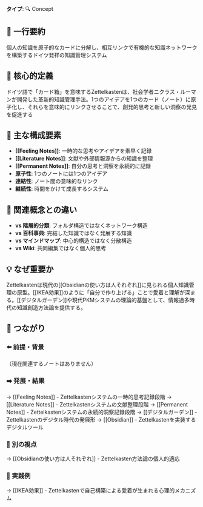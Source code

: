 **タイプ**: 🔍 Concept

## 📝 一行要約
個人の知識を原子的なカードに分解し、相互リンクで有機的な知識ネットワークを構築するドイツ発祥の知識管理システム

## 🎯 核心的定義
ドイツ語で「カード箱」を意味するZettelkastenは、社会学者ニクラス・ルーマンが開発した革新的知識管理手法。1つのアイデアを1つのカード（ノート）に原子化し、それらを意味的にリンクさせることで、創発的思考と新しい洞察の発見を促進する

## 🌟 主な構成要素
- **[[Feeling Notes]]**: 一時的な思考やアイデアを素早く記録
- **[[Literature Notes]]**: 文献や外部情報源からの知識を整理  
- **[[Permanent Notes]]**: 自分の思考と洞察を永続的に記録
- **原子性**: 1つのノートには1つのアイデア
- **連結性**: ノート間の意味的なリンク
- **継続性**: 時間をかけて成長するシステム

## 🔄 関連概念との違い
- **vs 階層的分類**: フォルダ構造ではなくネットワーク構造
- **vs 百科事典**: 完結した知識ではなく発展する知識
- **vs マインドマップ**: 中心的構造ではなく分散構造
- **vs Wiki**: 共同編集ではなく個人的思考

## 💡 なぜ重要か
Zettelkastenは現代の[[Obsidianの使い方は人それぞれ]]に見られる個人知識管理の原型。[[IKEA効果]]のように「自分で作り上げる」ことで愛着と理解が深まる。[[デジタルガーデン]]や現代PKMシステムの理論的基盤として、情報過多時代の知識創造方法論を提供する。

## 🔗 つながり
### ⬅️ 前提・背景
（現在関連するノートはありません）

### ➡️ 発展・結果
→ [[Feeling Notes]] - Zettelkastenシステムの一時的思考記録段階
→ [[Literature Notes]] - Zettelkastenシステムの文献整理段階
→ [[Permanent Notes]] - Zettelkastenシステムの永続的洞察記録段階
→ [[デジタルガーデン]] - Zettelkastenのデジタル時代の発展形
→ [[Obsidian]] - Zettelkastenを実装するデジタルツール

### 🔀 別の視点
→ [[Obsidianの使い方は人それぞれ]] - Zettelkasten方法論の個人的適応

### 🎯 実践例
→ [[IKEA効果]] - Zettelkastenで自己構築による愛着が生まれる心理的メカニズム